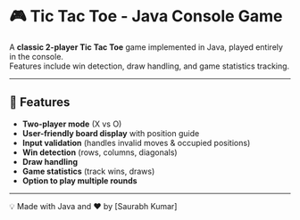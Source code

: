 # 🎮 Tic Tac Toe - Java Console Game

A **classic 2-player Tic Tac Toe** game implemented in Java, played entirely in the console.  
Features include win detection, draw handling, and game statistics tracking.

---

## 📌 Features
- **Two-player mode** (X vs O)
- **User-friendly board display** with position guide
- **Input validation** (handles invalid moves & occupied positions)
- **Win detection** (rows, columns, diagonals)
- **Draw handling**
- **Game statistics** (track wins, draws)
- **Option to play multiple rounds**

---

💡 Made with Java and ❤️ by [Saurabh Kumar]
